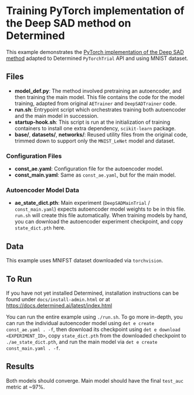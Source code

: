 # Training PyTorch implementation of the Deep SAD method on Determined

This example demonstrates the [PyTorch implementation of the Deep SAD method](https://github.com/lukasruff/Deep-SAD-PyTorch)
adapted to Determined `PyTorchTrial` API and using MNIST dataset.

## Files
* **model_def.py**: The method involved pretraining an autoencoder, and then training the main model.
    This file contains the code for the model training, adapted from original `AETrainer` and `DeepSADTrainer` code.
* **run.sh**: Entrypoint script which orchestrates training both autoencoder and the main model in succession.
* **startup-hook.sh**: This script is run at the initialization of training containers to install
    one extra dependency, `scikit-learn` package.
* **base/**, **datasets/**, **networks/**: Reused utility files from the original code,
    trimmed down to support only the `MNIST_LeNet` model and dataset.

### Configuration Files
* **const_ae.yaml**: Configuration file for the autoencoder model.
* **const_main.yaml**: Same as `const_ae.yaml`, but for the main model.

### Autoencoder Model Data
* **ae_state_dict.pth**: Main experiment (`DeepSADMainTrial` / `const_main.yaml`) expects autoencoder model weights
    to be in this file. `run.sh` will create this file automatically. When training models by hand,
    you can download the autoencoder experiment checkpoint, and copy `state_dict.pth` here.

## Data
This example uses MNIFST dataset downloaded via `torchvision`.

## To Run
If you have not yet installed Determined, installation instructions can be found
under `docs/install-admin.html` or at https://docs.determined.ai/latest/index.html

You can run the entire example using `./run.sh`. To go more in-depth, you can
run the individual autoencoder model using  `det e create const_ae.yaml . -f`,
then download its checkpoint using `det e download <EXPERIMENT_ID>`,
copy `state_dict.pth` from the downloaded checkpoint to `./ae_state_dict.pth`,
and run the main model via `det e create const_main.yaml . -f`.

## Results
Both models should converge. Main model should have the final `test_auc` metric at ~97%.
